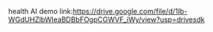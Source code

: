 health AI
demo link:https://drive.google.com/file/d/1Ib-WGdUHZlbWIeaBDBbFOgpCGWVF_iWy/view?usp=drivesdk
